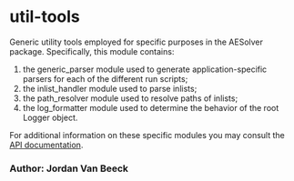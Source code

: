 # util-tools

Generic utility tools employed for specific purposes in the AESolver package.
Specifically, this module contains:

1. the generic_parser module used to generate application-specific parsers for each of the different run scripts;
2. the inlist_handler module used to parse inlists;
3. the path_resolver module used to resolve paths of inlists;
4. the log_formatter module used to determine the behavior of the root Logger object.

For additional information on these specific modules you may consult the [API documentation](API/API_index.md).

### Author: Jordan Van Beeck
